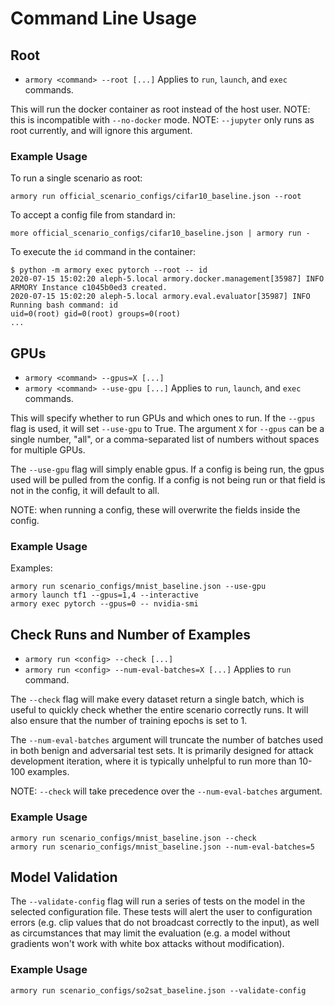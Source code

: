 # Command Line Usage

## Root
* `armory <command> --root [...]`
Applies to `run`, `launch`, and `exec` commands.

This will run the docker container as root instead of the host user.
NOTE: this is incompatible with `--no-docker` mode.
NOTE: `--jupyter` only runs as root currently, and will ignore this argument.

### Example Usage

To run a single scenario as root:
```
armory run official_scenario_configs/cifar10_baseline.json --root
```

To accept a config file from standard in:
```
more official_scenario_configs/cifar10_baseline.json | armory run -
```

To execute the `id` command in the container:
```
$ python -m armory exec pytorch --root -- id
2020-07-15 15:02:20 aleph-5.local armory.docker.management[35987] INFO ARMORY Instance c1045b0ed3 created.
2020-07-15 15:02:20 aleph-5.local armory.eval.evaluator[35987] INFO Running bash command: id
uid=0(root) gid=0(root) groups=0(root)
...
```

## GPUs
* `armory <command> --gpus=X [...]`
* `armory <command> --use-gpu [...]`
Applies to `run`, `launch`, and `exec` commands.

This will specify whether to run GPUs and which ones to run.
If the `--gpus` flag is used, it will set `--use-gpu` to True.
The argument `X` for `--gpus` can be a single number, "all",
or a comma-separated list of numbers without spaces for multiple GPUs.

The `--use-gpu` flag will simply enable gpus.
If a config is being run, the gpus used will be pulled from the config.
If a config is not being run or that field is not in the config, it will default to all.

NOTE: when running a config, these will overwrite the fields inside the config.

### Example Usage

Examples:
```
armory run scenario_configs/mnist_baseline.json --use-gpu
armory launch tf1 --gpus=1,4 --interactive
armory exec pytorch --gpus=0 -- nvidia-smi
```

## Check Runs and Number of Examples
* `armory run <config> --check [...]`
* `armory run <config> --num-eval-batches=X [...]`
Applies to `run` command.

The `--check` flag will make every dataset return a single batch,
which is useful to quickly check whether the entire scenario correctly runs.
It will also ensure that the number of training epochs is set to 1.

The `--num-eval-batches` argument will truncate the number of batches used in
both benign and adversarial test sets.
It is primarily designed for attack development iteration, where it is typically unhelpful
to run more than 10-100 examples.

NOTE: `--check` will take precedence over the `--num-eval-batches` argument.

### Example Usage

```
armory run scenario_configs/mnist_baseline.json --check
armory run scenario_configs/mnist_baseline.json --num-eval-batches=5
```

## Model Validation
The `--validate-config` flag will run a series of tests on the model in the selected configuration file.  These tests will alert the user to configuration errors (e.g. clip values that do not broadcast correctly to the input), as well as circumstances that may limit the evaluation (e.g. a model without gradients won't work with white box attacks without modification).

### Example Usage
```
armory run scenario_configs/so2sat_baseline.json --validate-config
```
